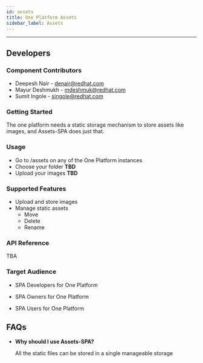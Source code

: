```yaml
---
id: assets
title: One Platform Assets
sidebar_label: Assets
---
```

* * *

## Developers

### Component Contributors

* Deepesh Nair - [denair@redhat.com](mailto:denair@redhat.com)
* Mayur Deshmukh - [mdeshmuk@redhat.com](mailto:mdeshmuk@redhat.com)
* Sumit Ingole - [singole@redhat.com](mailto:singole@redhat.com)

### Getting Started

The one platform needs a static storage mechanism to store assets like images, and Assets-SPA does just that.

### Usage

* Go to /assets on any of the One Platform instances
* Choose your folder **TBD**
* Upload your images **TBD**

### Supported Features

* Upload and store images
* Manage static assets
  * Move
  * Delete
  * Rename

### API Reference

TBA

### Target Audience

* SPA Developers for One Platform

* SPA Owners for One Platform

* SPA Users for One Platform

## FAQs

* **Why should I use Assets-SPA?**

  All the static files can be stored in a single manageable storage
